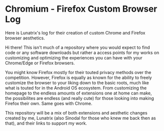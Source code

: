 # Chromium - Firefox Custom Browser Log

Here is Lunatrix's log for their creation of custom Chrome and Firefox browser aesthetics.

Hi there! This isn't much of a repository where you would expect to find code or any software downloads but rather a access points for my works on customizing and
optimizing the experiences you can have with your Chrome/Edge or Firefox browsers. 

You might know Firefox mostly for their touted privacy methods over the competition. However, Firefox is equally as known for the ability to freely customize the 
browser to your liking down to the basic roots, much like what is touted for in the Android OS ecosystem. From customizing the homepage to the endless amounts of 
extensions one at home can make, the possibilites are endless (and really cute) for those looking into making Firefox their own. Same goes with Chrome. 

This repository will be a mix of both extensions and aesthetic changes created by me, Lunatrix (also Sinodal for those who knew me back then as that), and their 
links to support my work. 
